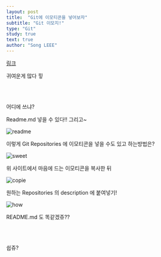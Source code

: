 ```yaml
---
layout: post
title:  "Git에 이모티콘을 넣어보자"
subtitle: "Git 이모지!"
type: "Git"
study: true
text: true
author: "Song LEEE"
---
```


[링크](https://www.webfx.com/tools/emoji-cheat-sheet/)

<p>귀여운게 많다 힣</p>

<br>
<br>

<p>어디에 쓰냐?</p>
<p>Readme.md 넣을 수 있다!! 그리고~</p>

![readme](https://user-images.githubusercontent.com/43769441/60646064-53743e00-9e75-11e9-9e54-29b50b3b61b6.jpg)

<p>이렇게 Git Repositories 에 이모티콘을 넣을 수도 있고 하는방법은?</p>

![sweet](https://user-images.githubusercontent.com/43769441/60645991-24f66300-9e75-11e9-8d52-f819318abc59.jpg)

<p>위 사이트에서 마음에 드는 이모티콘을 복사한 뒤</p>

![copie](https://user-images.githubusercontent.com/43769441/60646556-94b91d80-9e76-11e9-8c49-33d086ca2300.png)

<p> 원하는 Repositories 의 description 에  붙여넣기!</p>

![how](https://user-images.githubusercontent.com/43769441/60646139-88809080-9e75-11e9-8779-851ca541bd2b.jpg)

<p>README.md 도 똑같겠쥬??</p>

<br>
<br>

<p class="txt_point02">쉽쥬?</p>
